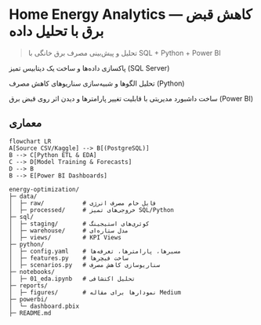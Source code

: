 
# Home Energy Analytics — کاهش قبض برق با تحلیل داده‌


> تحلیل و پیش‌بینی مصرف برق خانگی با SQL + Python + Power BI
> 

پاکسازی داده‌ها و ساخت یک دیتابیس تمیز (SQL Server)

تحلیل الگوها و شبیه‌سازی سناریوهای کاهش مصرف (Python)

ساخت داشبورد مدیریتی با قابلیت تغییر پارامترها و دیدن اثر روی قبض برق (Power BI)


## معماری
```mermaid
flowchart LR
A[Source CSV/Kaggle] --> B[(PostgreSQL)]
B --> C[Python ETL & EDA]
C --> D[Model Training & Forecasts]
D --> B
B --> E[Power BI Dashboards]

energy-optimization/
├─ data/
│  ├─ raw/           # فایل خام مصرف انرژی
│  ├─ processed/     # خروجی‌های تمیز SQL/Python
├─ sql/
│  ├─ staging/       # کوئری‌های استیجینگ
│  ├─ warehouse/     # مدل ستاره‌ای
│  ├─ views/         # KPI Views
├─ python/
│  ├─ config.yaml    # مسیرها، پارامترها، تعرفه‌ها
│  ├─ features.py    # ساخت فیچرها
│  ├─ scenarios.py   # سناریوسازی کاهش مصرف
├─ notebooks/
│  ├─ 01_eda.ipynb   # تحلیل اکتشافی
├─ reports/
│  ├─ figures/       # نمودارها برای مقاله Medium
├─ powerbi/
│  └─ dashboard.pbix
├─ README.md

